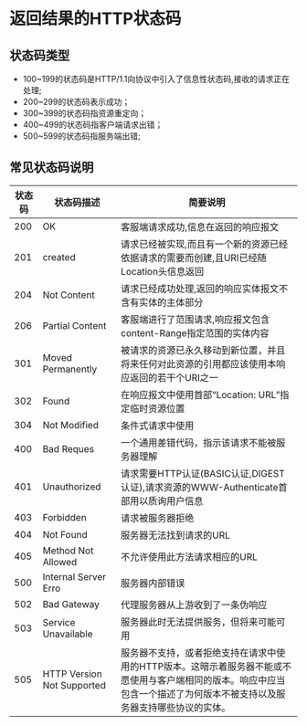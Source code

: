 ﻿# 返回结果的HTTP状态码
## 状态码类型
- 100~199的状态码是HTTP/1.1向协议中引入了信息性状态码,接收的请求正在处理;
- 200~299的状态码表示成功；
- 300~399的状态码指资源重定向；
- 400~499的状态码指客户端请求出错；
- 500~599的状态码指服务端出错;
## 常见状态码说明
| 状态码 | 状态码描述 |简要说明|
|--|--|--|
| 200 | OK | 客服端请求成功,信息在返回的响应报文|
|201|created|请求已经被实现,而且有一个新的资源已经依据请求的需要而创建,且URI已经随Location头信息返回|
|204|Not Content|请求已经成功处理,返回的响应实体报文不含有实体的主体部分|
|206|Partial Content|客服端进行了范围请求,响应报文包含content-Range指定范围的实体内容|
|301|	Moved Permanently|被请求的资源已永久移动到新位置，并且将来任何对此资源的引用都应该使用本响应返回的若干个URI之一|
|302|Found|在响应报文中使用首部“Location: URL”指定临时资源位置|
|304|Not Modified|条件式请求中使用|
|400|Bad Reques|一个通用差错代码，指示该请求不能被服务器理解|
|401|Unauthorized|请求需要HTTP认证(BASIC认证,DIGEST认证),请求资源的WWW-Authenticate首部用以质询用户信息|
|403|Forbidden|请求被服务器拒绝|
|404|Not Found|服务器无法找到请求的URL|
|405|Method Not Allowed|不允许使用此方法请求相应的URL|
|500|Internal Server Erro|服务器内部错误|
|502|Bad Gateway|代理服务器从上游收到了一条伪响应|
|503|Service Unavailable|服务器此时无法提供服务，但将来可能可用|
|505|HTTP Version Not Supported|服务器不支持，或者拒绝支持在请求中使用的HTTP版本。这暗示着服务器不能或不愿使用与客户端相同的版本。响应中应当包含一个描述了为何版本不被支持以及服务器支持哪些协议的实体。|


